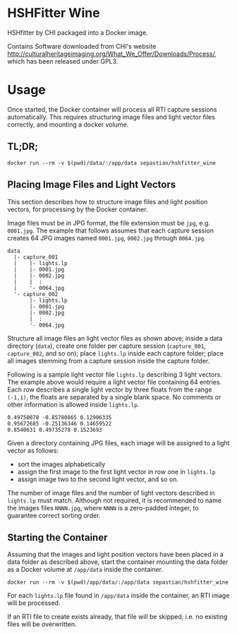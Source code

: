# HSHFitter Wine

HSHfitter by CHI packaged into a Docker image.

Contains Software downloaded from CHI's website http://culturalheritageimaging.org/What_We_Offer/Downloads/Process/, which has been released under GPL3.

# Usage

Once started, the Docker container will process all RTI capture sessions automatically.
This requires structuring image files and light vector files correctly, and mounting a docker volume.

## TL;DR;

```shell
docker run --rm -v $(pwd)/data/:/app/data sepastian/hshfitter_wine
```

## Placing Image Files and Light Vectors

This section describes how to structure image files and light position vectors, for processing by the Docker container.

Image files must be in JPG format, the file extension must be `jpg`, e.g. `0001.jpg`.
The example that follows assumes that each capture session creates 64 JPG images named `0001.jpg`, `0002.jpg` through `0064.jpg`.

```
data
  |- capture_001
  |    |- lights.lp
  |    |- 0001.jpg
  |    |- 0002.jpg
  |    |  :
  |    '- 0064.jpg
  '- capture_002
       |- lights.lp
       |- 0001.jpg
       |- 0002.jpg
       |  :
       '- 0064.jpg
```

Structure all image files an light vector files as shown above;
inside a data directory (`data`), create one folder per capture session (`capture_001`, `capture_002`, and so on);
place `lights.lp` inside each capture folder;
place all images stemming from a capture session inside the capture folder.

Following is a sample light vector file `lights.lp` describing 3 light vectors.
The example above would require a light vector file containing 64 entries.
Each row describes a single light vector by three floats from the range `(-1,1)`,
the floats are separated by a single blank space.
No comments or other information is allowed inside `lights.lp`.

```
0.49750078 -0.85780865 0.12906335
0.95672685 -0.25136346 0.14659522
0.8540631 0.49735278 0.1523693
```

Given a directory containing JPG files, each image will be assigned to a light vector as follows:
  - sort the images alphabetically
  - assign the first image to the first light vector in row one in `lights.lp`
  - assign image two to the second light vector, and so on.

The number of image files and the number of light vectors described in `lights.lp` must match.
Although not required, it is recommended to name the images files `NNNN.jpg`, where `NNNN` is a zero-padded integer, to guarantee correct sorting order.

## Starting the Container

Assuming that the images and light position vectors have been placed in a data folder as described above, 
start the container mounting the data folder as a Docker volume at `/app/data` inside the container.

```shell
docker run --rm -v $(pwd)/app/data/:/app/data sepastian/hshfitter_wine
```

For each `lights.lp` file found in `/app/data` inside the container, an RTI image will be processed.

If an RTI file to create exists already, that file will be skipped, i.e. no existing files will be overwritten.

